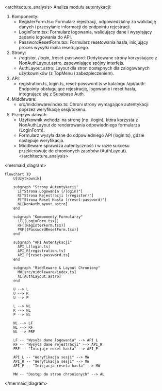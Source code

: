 <architecture_analysis>
Analiza modułu autentykacji:

1. Komponenty:
   - RegisterForm.tsx: Formularz rejestracji, odpowiedzialny za walidację danych i przesyłanie informacji do endpointu rejestracji.
   - LoginForm.tsx: Formularz logowania, walidujący dane i wysyłający żądanie logowania do API.
   - PasswordResetForm.tsx: Formularz resetowania hasła, inicjujący proces wysyłki maila resetującego.
2. Strony:
   - /register, /login, /reset-password: Dedykowane strony korzystające z NonAuthLayout.astro, zapewniające spójny interfejs.
   - AuthLayout.astro: Layout dla stron dostępnych dla zalogowanych użytkowników (z TopMenu i zabezpieczeniem).
3. API:
   - registration.ts, login.ts, reset-password.ts w katalogu /api/auth: Endpointy obsługujące rejestrację, logowanie i reset hasła, integrujące się z Supabase Auth.
4. Middleware:
   - src/middleware/index.ts: Chroni strony wymagające autentykacji poprzez weryfikację sesji/tokenu.
5. Przepływ danych:
   - Użytkownik wchodzi na stronę (np. /login), która korzysta z NonAuthLayout do renderowania odpowiedniego formularza (LoginForm).
   - Formularz wysyła dane do odpowiedniego API (login.ts), gdzie następuje weryfikacja.
   - Middleware sprawdza autentyczność i w razie sukcesu przekierowuje do chronionych zasobów (AuthLayout).
     </architecture_analysis>

<mermaid_diagram>

```mermaid
flowchart TD
    U[Użytkownik]

    subgraph "Strony Autentykacji"
      L["Strona Logowania (/login)"]
      R["Strona Rejestracji (/register)"]
      P["Strona Reset Hasła (/reset-password)"]
      NL[NonAuthLayout.astro]
    end

    subgraph "Komponenty Formularzy"
      LF[(LoginForm.tsx)]
      RF[(RegisterForm.tsx)]
      PRF[(PasswordResetForm.tsx)]
    end

    subgraph "API Autentykacji"
      API_L[login.ts]
      API_R[registration.ts]
      API_P[reset-password.ts]
    end

    subgraph "Middleware & Layout Chroniony"
      MW[src/middleware/index.ts]
      AL[AuthLayout.astro]
    end

    U --> L
    U --> R
    U --> P

    L --> NL
    R --> NL
    P --> NL

    NL --> LF
    NL --> RF
    NL --> PRF

    LF -- "Wysyła dane logowania" --> API_L
    RF -- "Wysyła dane rejestracji" --> API_R
    PRF -- "Inicjuje reset hasła" --> API_P

    API_L -- "Weryfikacja sesji" --> MW
    API_R -- "Weryfikacja sesji" --> MW
    API_P -- "Inicjacja resetu hasła" --> MW

    MW -- "Dostęp do stron chronionych" --> AL
```

</mermaid_diagram>
